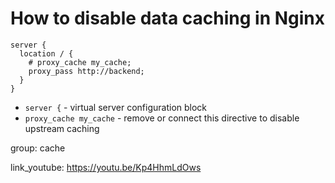 # How to disable data caching in Nginx

```nginx
server {
  location / {
    # proxy_cache my_cache;
    proxy_pass http://backend;
  }
}
```

- `server {` - virtual server configuration block
- `proxy_cache my_cache` - remove or connect this directive to disable upstream caching

group: cache


link_youtube: https://youtu.be/Kp4HhmLdOws
